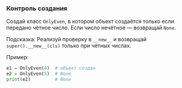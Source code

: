 ### Контроль создания
Создай класс `OnlyEven`, в котором объект создаётся только если передано чётное число.
Если число нечётное — возвращай `None`.

Подсказка:
Реализуй проверку в `__new__` и возвращай `super().__new__(cls)` только при чётных числах.

Пример:
```python
e1 = OnlyEven(4)  # объект создан
e2 = OnlyEven(5)  # None
print(e2)         # None
```
